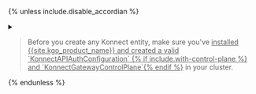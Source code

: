 {% unless include.disable_accordian %}
<details class="custom" markdown="1">
<summary>
<blockquote class="note">
  <p style="cursor: pointer">Before you create any Konnect entity, make sure you've <u>installed {{site.kgo_product_name}} and created a valid `KonnectAPIAuthConfiguration` {% if include.with-control-plane %} and `KonnectGatewayControlPlane`{% endif %}</u> in your cluster.</p>
</blockquote>
</summary>

## Prerequisites
{% endunless %}

{% include md/kgo/prerequisites.md disable_accordian=true version=page.version release=page.release kconf-crds=true %}

### Create an access token in Konnect

You may create either a Personal Access Token (PAT) or a Service Account Token (SAT) in Konnect. Please refer to the
[Konnect authentication documentation](/konnect/api/#authentication) for more information. You will need this token
to create a `KonnectAPIAuthConfiguration` object that will be used by the {{site.kgo_product_name}} to authenticate
with Konnect APIs.

### Create a {{site.konnect_product_name}} API Auth Configuration

Depending on your preferences, you can create a `KonnectAPIAuthConfiguration` object with the token specified
directly in its spec or as a reference to a Kubernetes Secret. The `serverURL` field should be set to the Konnect API
URL in a region where your {{site.konnect_product_name}} account is located. Please refer to the [list of available API URLs](/konnect/network/)
for more information.

{% navtabs token %}
{% navtab Directly in specification %}
```yaml
echo '
kind: KonnectAPIAuthConfiguration
apiVersion: konnect.konghq.com/v1alpha1
metadata:
  name: konnect-api-auth
  namespace: default
spec:
  type: token
  token: kpat_xxxxxxxxxxxxxxxxxxxxxxxxxxxxxxxxxxxxxxxxx
  serverURL: eu.api.konghq.com
' | kubectl apply -f -
```
{% endnavtab %}
{% navtab Stored in a Secret %}
Please note that the Secret must have the `konghq.com/credential: konnect` label to make the {{site.kgo_product_name}}
reconcile it.

```yaml
echo '
kind: KonnectAPIAuthConfiguration
apiVersion: konnect.konghq.com/v1alpha1
metadata:
  name: konnect-api-auth
  namespace: default
spec:
  type: secretRef
  secretRef:
    name: konnect-api-auth-secret
  serverURL: eu.api.konghq.com
---
kind: Secret
apiVersion: v1
metadata:
  name: konnect-api-auth-secret
  namespace: default
  labels:
    konghq.com/credential: konnect
stringData:
  token: kpat_xxxxxxxxxxxxxxxxxxxxxxxxxxxxxxxxxxxxxxxxx
' | kubectl apply -f -
```
{% endnavtab %}
{% endnavtabs %}

You can verify the `KonnectAPIAuthConfiguration` object was reconciled successfully by checking its status.

```shell
kubectl get konnectapiauthconfiguration konnect-api-auth
```

The output should look like this:

```console
NAME               VALID   ORGID                                  SERVERURL
konnect-api-auth   True    <your-konnect-org-id>                  https://eu.api.konghq.tech
```

{% if include.with-control-plane %}
### Create a {{site.base_gateway}} Control Plane

Creating the `KonnectGatewayControlPlane` object in your Kubernetes cluster will provision a {{site.konnect_product_name}} Gateway
control plane in your [Gateway Manager](/konnect/gateway-manager). The `KonnectGatewayControlPlane` CR
[API](/gateway-operator/{{ page.release }}/reference/custom-resources/#konnectgatewaycontrolplane) allows you to
explicitly set a type of the {{site.base_gateway}} control plane, but if you don't specify it, the default type is
a [Self-Managed Hybrid
gateway control plane](/konnect/gateway-manager/#kong-gateway-control-planes).

You can create one by applying the following YAML manifest:

```yaml
echo '
kind: KonnectGatewayControlPlane
apiVersion: konnect.konghq.com/v1alpha1
metadata:
  name: gateway-control-plane
  namespace: default
spec:
  name: gateway-control-plane # Name used to identify the Gateway Control Plane in Konnect
  konnect:
    authRef:
      name: konnect-api-auth # Reference to the KonnectAPIAuthConfiguration object
  ' | kubectl apply -f -
```

You can see the status of the Gateway Control Plane by running:

```shell
kubectl get konnectgatewaycontrolplanes.konnect.konghq.com gateway-control-plane
```

If the Gateway Control Plane is successfully created, you should see the following output:

```shell
NAME                    PROGRAMMED   ID                                     ORGID
gateway-control-plane   True         <konnect-control-plane-id>             <your-konnect-ord-id>
```

Having that in place, you will be able to reference the `gateway-control-plane` in your {{site.konnect_product_name}} entities as their parent.
{% endif %}

{% unless include.disable_accordian %}
</details>
{% endunless %}
